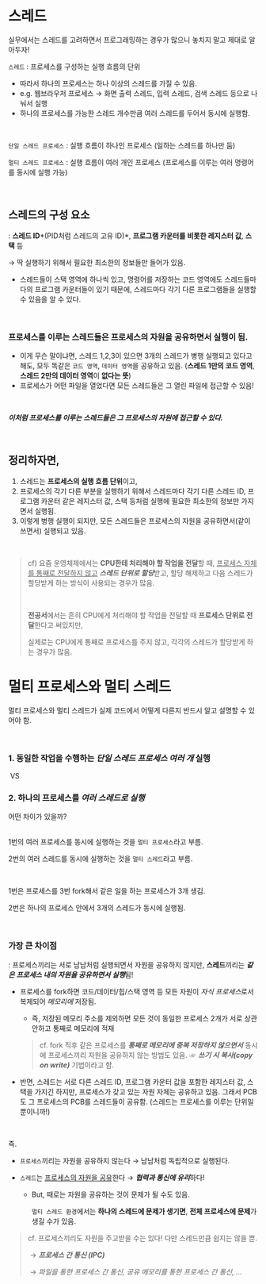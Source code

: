 # 스레드

실무에서는 스레드를 고려하면서 프로그래밍하는 경우가 많으니 놓치지 말고 제대로 알아두자!</br>

`스레드` : 프로세스를 구성하는 실행 흐름의 단위 </br>

 - 따라서 하나의 프로세스는 하나 이상의 스레드를 가질 수 있음.
 - e.g. 웹브라우저 프로세스 → 화면 출력 스레드, 입력 스레드, 검색 스레드 등으로 나눠서 실행
 - 하나의 프로세스를 가능한 스레드 개수만큼 여러 스레드를 두어서 동시에 실행함.

</br>

`단일 스레드 프로세스` : 실행 흐름이 하나인 프로세스 (일하는 스레드를 하나만 둠)

`멀티 스레드 프로세스` : 실행 흐름이 여러 개인 프로세스 (프로세스를 이루는 여러 명령어를 동시에 실행 가능)

</br>

## 스레드의 구성 요소

: **스레드 ID***(PID처럼 스레드의 고유 ID)*, **프로그램 카운터를 비롯한 레지스터 값**, **스택** 등</br>

→ 딱 실행하기 위해서 필요한 최소한의 정보들만 들어가 있음.</br>

 - 스레드들이 스택 영역에 하나씩 있고, 명령어를 저장하는 코드 영역에도 스레드들마다의 프로그램 카운터들이 있기 때문에, 스레드마다 각기 다른 프로그램들을 실행할 수 있음을 알 수 있다.

</br>

### 프로세스를 이루는 스레드들은 프로세스의 자원을 공유하면서 실행이 됨.

- 이게 무슨 말이냐면, 스레드 1,2,3이 있으면 3개의 스레드가 병행 실행되고 있다고 해도, 모두 똑같은 `코드 영역`, `데이터 영역`을 공유하고 있음. (**스레드 1만의 코드 영역**, **스레드 2만의 데이터 영역**이 **없다는 뜻**)
- 프로세스가 어떤 파일을 열었다면 모든 스레드들은 그 열린 파일에 접근할 수 있음!

</br>

***이처럼 프로세스를 이루는 스레드들은 그 프로세스의 자원에 접근할 수 있다.***

</br>

## 정리하자면,

1. 스레드는 **프로세스의 실행 흐름 단위**이고,
2. 프로세스의 각기 다른 부분을 실행하기 위해서 스레드마다 각기 다른 스레드 ID, 프로그램 카운터 같은 레지스터 값, 스택 등처럼 실행에 필요한 최소한의 정보만 가지면서 실행됨.
3. 이렇게 병행 실행이 되지만, 모든 스레드들은 프로세스의 자원을 공유하면서(같이 쓰면서) 실행되고 있음.

</br>

> cf) 요즘 운영체제에서는 **CPU한테 처리해야 할 작업을 전달**할 때, <u>프로세스 자체를 통째로 전달하지 않고</u> ***스레드 단위로 할당***받고, 할당 해제하고 다음 스레드가 할당받게 하는 방식이 사용되는 경우가 많음.
>
> </br>
>
> **전공서**에서는 흔히 CPU에게 처리해야 할 작업을 전달할 때 **프로세스 단위로 전달**한다고 써있지만,</br>
>
> 실제로는 CPU에게 통째로 프로세스를 주지 않고, 각각의 스레드가 할당받게 하는 경우가 많음.

# 멀티 프로세스와 멀티 스레드

멀티 프로세스와 멀티 스레드가 실제 코드에서 어떻게 다른지 반드시 알고 설명할 수 있어야 함.

</br>

### 1. 동일한 작업을 수행하는 *단일 스레드 프로세스 여러 개* 실행</br>

​	VS

### 2. 하나의 프로세스를 *여러 스레드로 실행*</br>

어떤 차이가 있을까?</br></br>



1번의 여러 프로세스를 동시에 실행하는 것을 `멀티 프로세스`라고 부름.</br>

2번의 여러 스레드를 동시에 실행하는 것을 `멀티 스레드`라고 부름.</br>

</br>

1번은 프로세스를 3번 fork해서 같은 일을 하는 프로세스가 3개 생김.</br>

2번은 하나의 프로세스 안에서 3개의 스레드가 동시에 실행됨.</br>

</br>

### 가장 큰 차이점

: 프로세스끼리는 서로 남남처럼 실행되면서 자원을 공유하지 않지만, **스레드**끼리는 ***같은 프로세스 내의 자원을 공유하면서 실행***됨!

- 프로세스를 fork하면 코드/데이터/힙/스택 영역 등 모든 자원이 *자식 프로세스*로서 복제되어 *메모리에* 저장됨.

  - 즉, 저장된 메모리 주소를 제외하면 모든 것이 동일한 프로세스 2개가 서로 상관 안하고 통째로 메모리에 적재

  > cf. fork 직후 같은 프로세스를 ***통째로 메모리에 중복 저장하지 않으면서*** 동시에 프로세스끼리 자원을 공유하지 않는 방법도 있음. ☞ ***쓰기 시 복사(copy on write)*** 기법이라고 함.

- 반면, 스레드는 서로 다른 스레드 ID, 프로그램 카운터 값을 포함한 레지스터 값, 스택을 가지긴 하지만, 프로세스가 갖고 있는 자원 자체는 공유하고 있음. 그래서 PCB도 그 프로세스의 PCB를 스레드들이 공유함. (스레드는 프로세스를 이루는 단위일 뿐이니까!)

</br>

즉.</br>

- `프로세스`끼리는 자원을 공유하지 않는다 → 남남처럼 독립적으로 실행된다.

- `스레드`는 <u>프로세스의 자원을 공유</u>한다 → ***협력과 통신에 유리***하다!

  - But, 때로는 자원을 공유하는 것이 문제가 될 수도 있음.

    `멀티 스레드 환경`에서는 **하나의 스레드에 문제가 생기면**, **전체 프로세스에 문제**가 생길 수가 있음.

> cf. 프로세스끼리도 자원을 주고받을 수는 있다! 다만 스레드만큼 쉽지는 않을 뿐.</br>
>
> ​	→ ***프로세스 간 통신 (IPC)***
>
> ​	→ *파일을 통한 프로세스 간 통신, 공유 메모리를 통한 프로세스 간 통신, …*
